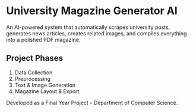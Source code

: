 # University Magazine Generator AI

An AI-powered system that automatically scrapes university posts, generates news articles, creates related images, and compiles everything into a polished PDF magazine.

## Project Phases
1. Data Collection
2. Preprocessing
3. Text & Image Generation
4. Magazine Layout & Export

Developed as a Final Year Project – Department of Computer Science.
